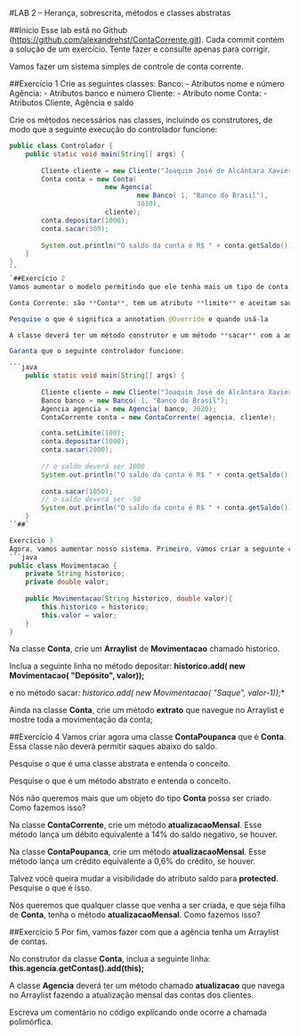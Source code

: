 #LAB 2 – Herança, sobrescrita, métodos e classes abstratas

##Início
Esse lab está no Github (https://github.com/alexandrehst/ContaCorrente.git).
Cada commit contém a solução de um exercício. Tente fazer e consulte apenas para corrigir.

Vamos fazer um sistema simples de controle de conta corrente.

##Exercício 1
Crie as seguintes classes:
Banco:
	- Atributos nome e número
Agência:
	- Atributos banco e número
Cliente:
	- Atributo nome
Conta:
	- Atributos Cliente, Agência e saldo

Crie os métodos necessários nas classes, incluindo os construtores, de modo que a seguinte execução do controlador funcione:
```java
public class Controlador {
    public static void main(String[] args) {
        
        Cliente cliente = new Cliente("Joaquim José de Alcântara Xavier");
        Conta conta = new Conta(
                        new Agencia(
                                new Banco( 1, "Banco do Brasil"),
                                3030),
                        cliente);
        conta.depositar(1000);
        conta.sacar(300);
        
        System.out.println("O saldo da conta é R$ " + conta.getSaldo());
    }
}
``
`##Exercício 2
Vamos aumentar o modelo permitindo que ele tenha mais um tipo de conta:

Conta Corrente: são **Conta**, tem um atributo **limite** e aceitam saques até que o limite negativo seja atingido.

Pesquise o que é significa a annotation @Override e quando usá-la

A classe deverá ter um método construtor e um método **sacar** com a annotation **@Override**.

Garanta que o seguinte controlador funcione:

```java
    public static void main(String[] args) {
        
        Cliente cliente = new Cliente("Joaquim José de Alcântara Xavier");
        Banco banco = new Banco( 1, "Banco do Brasil");
        Agencia agencia = new Agencia( banco, 3030);
        ContaCorrente conta = new ContaCorrente( agencia, cliente);

        conta.setLimite(100);
        conta.depositar(1000);
        conta.sacar(2000);
        
        // o saldo deverá ser 1000
        System.out.println("O saldo da conta é R$ " + conta.getSaldo());
        
        conta.sacar(1050);
        // o saldo deverá ser -50
        System.out.println("O saldo da conta é R$ " + conta.getSaldo());
    }
``##`

Exercício 3
Agora, vamos aumentar nosso sistema. Primeiro, vamos criar a seguinte classe:
```java
public class Movimentacao {
    private String historico;
    private double valor;
    
    public Movimentacao(String historico, double valor){
        this.historico = historico;
        this.valor = valor;
    }  
}
```

Na classe **Conta**, crie um **Arraylist** de **Movimentacao** chamado historico.

Inclua a seguinte linha no método depositar:
**historico.add( new Movimentacao( "Depósito", valor));**

e no método sacar:
**historico.add( new Movimentacao( "Saque", valor*-1));**

Ainda na classe **Conta**, crie um método **extrato** que navegue no Arraylist e mostre toda a movimentação da conta;

##Exercício 4
Vamos criar agora uma classe **ContaPoupanca** que é **Conta**. Essa classe não deverá permitir saques abaixo do saldo.

Pesquise o que é uma classe abstrata e entenda o conceito.

Pesquise o que é um método abstrato e entenda o conceito.

Nós não queremos mais que um objeto do tipo **Conta** possa ser criado. Como fazemos isso?

Na classe **ContaCorrente**, crie um método **atualizacaoMensal**. Esse método lança um débito equivalente a 14% do saldo negativo, se houver.

Na classe **ContaPoupanca**, crie um método **atualizacaoMensal**. Esse método lança um crédito equivalente a 0,6% do crédito, se houver.

Talvez você queira mudar a visibilidade do atributo saldo para **protected**. Pesquise o que é isso.

Nós queremos que qualquer classe que venha a ser criada, e que seja filha de **Conta**, tenha o método **atualizacaoMensal**. Como fazemos isso?

##Exercício 5
Por fim, vamos fazer com que a agência tenha um Arraylist de contas. 

No construtor da classe **Conta**, inclua a seguinte linha:
**this.agencia.getContas().add(this);**

A classe **Agencia** deverá ter um método chamado **atualizacao** que navega no Arraylist fazendo a atualização mensal das contas dos clientes.

Escreva um comentário no código explicando onde ocorre a chamada polimórfica.

